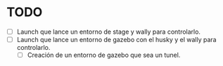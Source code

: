 # TODO

- [ ] Launch que lance un entorno de stage y wally para controlarlo.
- [ ] Launch que lance un entorno de gazebo con el husky y el wally para controlarlo.
  - [ ] Creación de un entorno de gazebo que sea un tunel.
